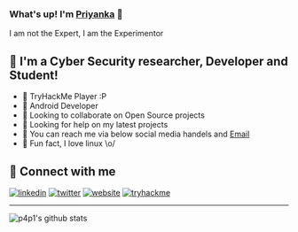 ### What's up! I'm [Priyanka][website] :penguin:

I am not the Expert, I am the Experimentor

## :name_badge: I'm a Cyber Security researcher, Developer and Student!
- :peach: TryHackMe Player :P
- :lemon: Android Developer
- :tangerine: Looking to collaborate on Open Source projects
- :tomato: Looking for help on my latest projects
- :watermelon: You can reach me via below social media handels and [Email][email]
- :meat_on_bone: Fun fact, I love linux \o/

<!-- ## :notebook: Latest blog posts
<!-- BLOG-POST-LIST:START -->
<!-- BLOG-POST-LIST:END --> 

## :satellite: Connect with me
[![linkedin](https://raw.githubusercontent.com/p4p1/p4p1/master/assets/linkedin.png)][linkedin]
[![twitter](https://raw.githubusercontent.com/p4p1/p4p1/master/assets/twitter.png)][twitter]
[![website](https://raw.githubusercontent.com/p4p1/p4p1/master/assets/globe.png)][website]
[![tryhackme](https://raw.githubusercontent.com/p4p1/p4p1/master/assets/tryhackme.png)][tryhackme]

---

![p4p1's github stats](https://github-readme-stats.vercel.app/api?username=priyanka-bhoir&show_icons=true&theme=dracula)



[website]: https://priyanka-bhoir.github.io/
[linkedin]: https://www.linkedin.com/in/priyankabhoir1/
[tryhackme]: https://tryhackme.com/p/verl
[twitter]: https://twitter.com/_piyulove
[email]: https://mail.google.com/mail/u/0/#inbox?compose=jrjtXSqXqnGBRkTzVHqBHqlrXnShnxxqCGBFKtfGNtDGvbldvPFWnfXlbTjRWpbnZCMLPZlh
